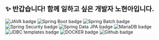 ## ✨ 반갑습니다! 함께 일하고 싶은 개발자 노현아입니다.

<!--
**hyunnbunt/hyunnbunt** is a ✨ _special_ ✨ repository because its `README.md` (this file) appears on your GitHub profile.

Here are some ideas to get you started:

- 🔭 I’m currently working on ...

- 👯 I’m looking to collaborate on ...
- 🤔 I’m looking for help with ...
- 💬 Ask me about ...
- 📫 How to reach me: ...
- 😄 Pronouns: ...
- ⚡ Fun fact: ...
-->

![JAVA badge](https://img.shields.io/badge/Java-important)
![Spring Boot badge](https://img.shields.io/badge/Spring%20Boot-lightgreen)
![Spring Batch badge](https://img.shields.io/badge/Spring%20Batch-mint)
![Spring Security badge](https://img.shields.io/badge/Spring%20Security-green)
![Spring Data JPA badge](https://img.shields.io/badge/Spring%20Data%20JPA-lightpurple)
![MariaDB badge](https://img.shields.io/badge/MariaDB-blueviolet)
![JDBC templates badge](http://img.shields.io/badge/JDBC%20templates-lightblue)
![DOCKER badge](https://img.shields.io/badge/Docker-9cf)
![Github badge](https://img.shields.io/badge/Github-lightyellow)
